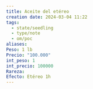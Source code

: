 ```yaml
---
title: Aceite del etéreo
creation date: 2024-03-04 11:22
tags:
  - state/seedling
  - type/note
  - om/poc
aliases: 
Peso: 1 lb
Precio: "100.000"
int_peso: 1
int_precio: 100000
Rareza: 
Efecto: Etéreo 1h
---
```


